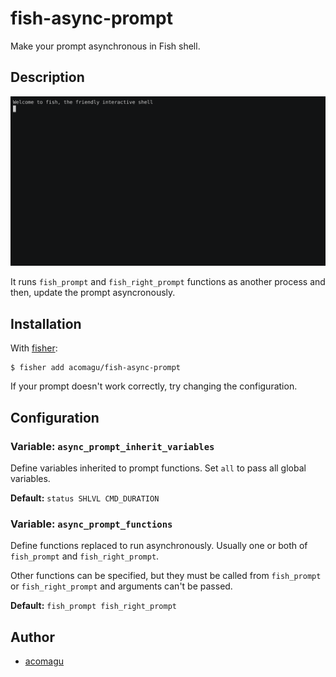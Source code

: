 # fish-async-prompt

Make your prompt asynchronous in Fish shell.

## Description

![Demo Video](demo.png)

It runs `fish_prompt` and `fish_right_prompt` functions as another process and then, update the prompt asyncronously.

## Installation

With [fisher](https://github.com/jorgebucaran/fisher):

```
$ fisher add acomagu/fish-async-prompt
```

If your prompt doesn't work correctly, try changing the configuration.

## Configuration

### Variable: `async_prompt_inherit_variables`

Define variables inherited to prompt functions. Set `all` to pass all global variables.

**Default:** `status SHLVL CMD_DURATION`

### Variable: `async_prompt_functions`

Define functions replaced to run asynchronously. Usually one or both of `fish_prompt` and `fish_right_prompt`.

Other functions can be specified, but they must be called from `fish_prompt` or `fish_right_prompt` and arguments can't be passed.

**Default:** `fish_prompt fish_right_prompt`

## Author

- [acomagu](https://github.com/acomagu)
